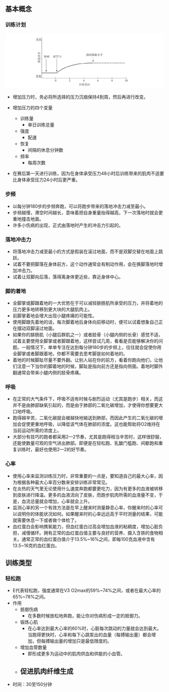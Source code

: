 ## 基本概念

### 训练计划

![](assets/丹尼尔斯经典跑步训练法/身体对新压力的反应.jpg)

- 增加压力时，务必将所选择的压力沉痼保持4到周，然后再进行改变。
- 增加压力的四个变量
  - 训练量
    - 单日训练总量
  - 强度
    - 配速
  - 恢复
    - 间隔的休息分钟数
  - 频率
    - 每周次数

- 在赛后第一天进行训练，因为在身体承受压力48小时后训练带来的肌肉不适要比身体承受压力24小时后更严重。

### 步频

- 以每分钟180步的步频奔跑，可以将跑步带来的落地冲击力减至最小。
- 步频越慢，滞空时间越长，意味着把自身重量抬得越高，下一次落地时就会更重地撞击地面。
- 许多小伤病的出现，正式由落地时产生的冲击力引起的。

### 落地冲击力

- 将落地冲击力减至最小的方式是假装在滚过地面，而不是双脚交替在地面上跳跃。
- 试着不要把脚落在身体前方，这个动作通常会有制动作用，会在换脚落地时增加冲击力。
- 试着让双脚向后落，落得离身体更近些，靠近身体中心。

### 脚的着地

- 全脚掌或脚跟着地的一大优势在于可以减轻腓肠肌所承受的压力，并将着地的压力更多地转移到更大块的大腿肌肉上。
- 前脚掌着地会增大出现小腿疼痛的可能性。
- 使用脚跟先着地的话，每次脚着地后身体向前移动时，便可以试着想象自己正在摆动双脚滚过地面。
- 如果你的腓肠肌（小腿后群肌之一）或者胫骨（小腿内侧的长骨）感觉不适，试着主要使用全脚掌或者脚跟着地，这样尝试几周，看看是否能够解决你的问题。一般情况下，单单专注在达到每分钟180步的步频上，往往就会促使你用全脚掌或者脚跟着地，你都不需要去思考脚是如何着地的。
- 着地的时候脚趾尽量不要外翻。让别人站在你的前方，看着你跑向他们，让他们注意一下当你的脚着地的时候，脚趾是指向前方还是指向侧面。着地时脚外翻通常会带来小腿内侧的胫骨疼痛。

### 呼吸

- 在正常的大气条件下，呼吸不适有时候与剧烈运动（尤其是跑步）相关，而这并不是由肺部缺氧引起的，而是由于肺部的二氧化碳增加，才使得你想要更大口地呼吸。
- 跑得越辛苦，二氧化碳就会被越快地输送到肺部，而因此产生的二氧化碳的增加会促使更重地呼吸，以降低该气体在肺部的浓度。这也能帮助将O2维持在当前运动所需的浓度上。
- 大部分有技巧的跑者都采用2—2节奏，尤其是跑得相当辛苦时，这样很舒服，还能使数量可观的空气进出肺部。即便是在轻松跑、乳酸门槛跑、间歇跑和重复训练时，最好也使用2—2的好节奏。

### 心率

- 使用心率来监测训练压力时，非常重要的一点是，要知道自己的最大心率，因为根据各种最大心率百分数来安排训练非常常见。
- 在炎热的天气里无论使用什么速度奔跑都要更吃力，因为有更多的血液被转移到皮肤进行降温。更多的血液流向了皮肤，而跑步肌肉所需的血液量不变，于是，血流总量就会增加，心率就会上升。
- 监测心率的另一个有效方法是在早上醒来时测量静息心率，你醒来时的心率可以说明你的体能状况如何。如果醒来时的心率远远高于平时测量的结果，可能就需要休息一下或者做个体检了。
- 血红蛋白会影响携氧能力，但血红蛋白过高会增加血液的粘稠度，增加心脏负担，减慢循环。拥有正常的血红蛋白值主要与良好的营养、摄入含铁的食物相关。通常正常的血红蛋白值介于13.5%~16%之间，即每100克血液中含有13.5~16克的血红蛋白。

## 训练类型

### 轻松跑

- E代表轻松跑，强度通常在V3 O2max的59%~74%之间，或者在最大心率的65%~78%之间。
- 作用
  - 抵御伤病
    - 在多数时候放松地奔跑，能让你对伤病形成一定的抵御力。
  - 锻炼心肌
    - 在心率达到最大心率的60%时，心脏每次跳动的力量就会达到最大。当跑得更快时，心率和每下心跳泵出的血量（每搏输出量）都会增加，但每搏输出量的增加只是最低限度的。
  - 增加血管数量
    - 即形成更多为运动中的肌肉供血和供能的小血管。
  - 促进肌肉纤维生成
    - 
- 时间：30至150分钟
